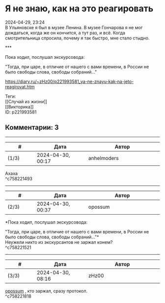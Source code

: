 Я не знаю, как на это реагировать
=================================

  
2024-04-29, 23:24  
 В Ульяновске я был в музее Ленина. В музее Гончарова я не мог дождаться, когда же он кончится, а тут раз, и всё. Когда смотрительница спросила, почему я так быстро, мне стало стыдно.   
   
 \*\*\*   
   
 Пока ходил, послушал экскурсовода:   
   
 "Тогда, при царе, в отличие от нашего с вами времени, в России не было свободы слова, свободы собраний..."   
  
<https://diary.ru/~zHz00/p221993581_ya-ne-znayu-kak-na-jeto-reagirovat.htm>  
  
Теги:  
[[Случай из жизни]]  
[[Викторика]]  
ID: p221993581  


Комментарии: 3
--------------

  


---



|         #         |              Дата              |                     Автор                     |           ID           |
| --- | --- | --- | --- |
| (1/3) | 2024-04-30, 00:17 | anhelmoders | c758221493 |

  
 Ахаха   
 ^c758221493

---



|         #         |              Дата              |                     Автор                     |           ID           |
| --- | --- | --- | --- |
| (2/3) | 2024-04-30, 00:37 | opossum | c758221521 |

  
  *Пока ходил, послушал экскурсовода:   
   
 "Тогда, при царе, в отличие от нашего с вами времени, в России не было свободы слова, свободы собраний..."*    
 Неужели никто из экскурсантов не заржал конем?   
 ^c758221521

---



|         #         |              Дата              |                     Автор                     |           ID           |
| --- | --- | --- | --- |
| (3/3) | 2024-04-30, 08:16 | zHz00 | c758221818 |

  
  [opossum](https://pssm.diary.ru "змей о двух головах")  , кто заржал, сразу протокол.   
 ^c758221818